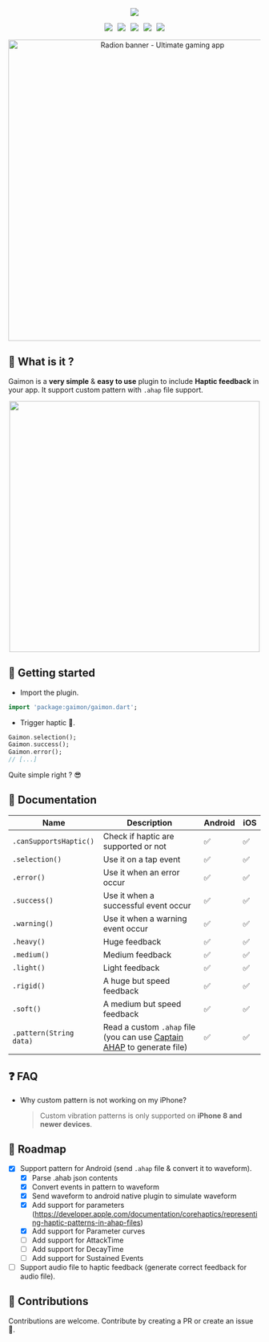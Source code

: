 <p align="center">
  <img src="https://raw.githubusercontent.com/istornz/gaimon/main/images/gaimon.jpg?raw=true" />
</p>

<div align="center" style="display: flex;align-items: center;justify-content: center;">
  <a href="https://pub.dev/packages/gaimon"><img src="https://img.shields.io/pub/points/gaimon?style=for-the-badge" style="margin-right: 10px" /></a>
  <a href="https://pub.dev/packages/gaimon"><img src="https://img.shields.io/pub/likes/gaimon?style=for-the-badge" style="margin-right: 10px" /></a>
  <a href="https://pub.dev/packages/gaimon"><img src="https://img.shields.io/pub/popularity/gaimon?style=for-the-badge" style="margin-right: 10px" /></a>
  <a href="https://pub.dev/packages/gaimon"><img src="https://img.shields.io/pub/v/gaimon?style=for-the-badge" style="margin-right: 10px" /></a>
  <a href="https://github.com/istornz/gaimon"><img src="https://img.shields.io/github/stars/istornz/gaimon?style=for-the-badge" /></a>
</div>
<br />

<div align="center">
  <a href="https://radion-app.com" target="_blank" alt="Radion - Ultimate gaming app">
    <img src="https://raw.githubusercontent.com/istornz/gaimon/main/images/radion.png" width="600px" alt="Radion banner - Ultimate gaming app" />
  </a>
</div>

## 🧐 What is it ?

Gaimon is a **very simple** & **easy to use** plugin to include **Haptic feedback** in your app. It support custom pattern with `.ahap` file support.
<br />

<p align="center">
  <img style="height: 500px; max-height: 500px" src="https://raw.githubusercontent.com/istornz/gaimon/main/images/preview.jpg" />
</p>

## 👻 Getting started

- Import the plugin.

```dart
import 'package:gaimon/gaimon.dart';
```

- Trigger haptic 📳.

```dart
Gaimon.selection();
Gaimon.success();
Gaimon.error();
// [...]
```

Quite simple right ? 😎

## 📘 Documentation

| Name                    | Description                                                                                           | Android | iOS |
| ----------------------- | ----------------------------------------------------------------------------------------------------- | ------- | --- |
| `.canSupportsHaptic()`  | Check if haptic are supported or not                                                                  | ✅      | ✅  |
| `.selection()`          | Use it on a tap event                                                                                 | ✅      | ✅  |
| `.error()`              | Use it when an error occur                                                                            | ✅      | ✅  |
| `.success()`            | Use it when a successful event occur                                                                  | ✅      | ✅  |
| `.warning()`            | Use it when a warning event occur                                                                     | ✅      | ✅  |
| `.heavy()`              | Huge feedback                                                                                         | ✅      | ✅  |
| `.medium()`             | Medium feedback                                                                                       | ✅      | ✅  |
| `.light()`              | Light feedback                                                                                        | ✅      | ✅  |
| `.rigid()`              | A huge but speed feedback                                                                             | ✅      | ✅  |
| `.soft()`               | A medium but speed feedback                                                                           | ✅      | ✅  |
| `.pattern(String data)` | Read a custom `.ahap` file (you can use [Captain AHAP](https://ahap.fancypixel.it/) to generate file) | ✅     | ✅  |

## ❓ FAQ

- Why custom pattern is not working on my iPhone?

  > Custom vibration patterns is only supported on **iPhone 8 and newer devices**.

## 🎯 Roadmap

- [x] Support pattern for Android (send `.ahap` file & convert it to waveform).
  - [X] Parse .ahab json contents
  - [X] Convert events in pattern to waveform
  - [X] Send waveform to android native plugin to simulate waveform
  - [x] Add support for parameters (https://developer.apple.com/documentation/corehaptics/representing-haptic-patterns-in-ahap-files)
  - [x] Add support for Parameter curves
  - [ ] Add support for AttackTime
  - [ ] Add support for DecayTime
  - [ ] Add support for Sustained Events
- [ ] Support audio file to haptic feedback (generate correct feedback for audio file).

## 👥 Contributions

Contributions are welcome. Contribute by creating a PR or create an issue 🎉.
